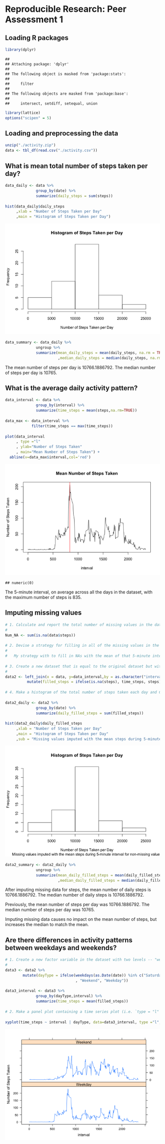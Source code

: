 # Reproducible Research: Peer Assessment 1
## Loading R packages

```r
library(dplyr)
```

```
## 
## Attaching package: 'dplyr'
## 
## The following object is masked from 'package:stats':
## 
##     filter
## 
## The following objects are masked from 'package:base':
## 
##     intersect, setdiff, setequal, union
```

```r
library(lattice)
options("scipen" = 5)
```
## Loading and preprocessing the data

```r
unzip("./activity.zip")
data <- tbl_df(read.csv("./activity.csv")) 
```

## What is mean total number of steps taken per day?

```r
data_daily <- data %>%
              group_by(date) %>%
              summarize(daily_steps = sum(steps)) 

hist(data_daily$daily_steps
     ,xlab = "Number of Steps Taken per Day"
     ,main = "Histogram of Steps Taken per Day")
```

![](PA1_template_files/figure-html/unnamed-chunk-3-1.png) 

```r
data_summary <- data_daily %>%
              ungroup %>%
              summarize(mean_daily_steps = mean(daily_steps, na.rm = TRUE)
                        ,median_daily_steps = median(daily_steps, na.rm = TRUE))
```
The mean number of steps per day is 10766.1886792.
The median number of steps per day is 10765.



## What is the average daily activity pattern?

```r
data_interval <- data %>%
              group_by(interval) %>%
              summarize(time_steps = mean(steps,na.rm=TRUE))

data_max <- data_interval %>%
            filter(time_steps == max(time_steps))

plot(data_interval
     , type ="l"
     , ylab="Number of Steps Taken"
     , main="Mean Number of Steps Taken") +
  abline(v=data_max$interval,col='red')
```

![](PA1_template_files/figure-html/unnamed-chunk-4-1.png) 

```
## numeric(0)
```
The 5-minute interval, on average across all the days in the dataset,
with the maximum number of steps is 835.



## Imputing missing values

```r
# 1. Calculate and report the total number of missing values in the dataset (i.e. the total number of rows with `NA`s)
# 
Num_NA <- sum(is.na(data$steps))

# 2. Devise a strategy for filling in all of the missing values in the dataset. The strategy does not need to be sophisticated. For example, you could use the mean/median for that day, or the mean for that 5-minute interval, etc.
# 
#   My strategy with to fill in NAs with the mean of that 5-minute interval
     
# 3. Create a new dataset that is equal to the original dataset but with the missing data filled in.
# 
data2 <- left_join(x = data, y=data_interval,by = as.character("interval")) %>%
          mutate(filled_steps = ifelse(is.na(steps), time_steps, steps) ) 

# 4. Make a histogram of the total number of steps taken each day and Calculate and report the **mean** and **median** total number of steps taken per day. Do these values differ from the estimates from the first part of the assignment? What is the impact of imputing missing data on the estimates of the total daily number of steps?

data2_daily <- data2 %>%
              group_by(date) %>%
              summarize(daily_filled_steps = sum(filled_steps))

hist(data2_daily$daily_filled_steps
     ,xlab = "Number of Steps Taken per Day"
     ,main = "Histogram of Steps Taken per Day"
     ,sub = "Missing values imputed with the mean steps during 5-minute interval for non-missing values")
```

![](PA1_template_files/figure-html/unnamed-chunk-5-1.png) 

```r
data2_summary <- data2_daily %>%
              ungroup %>%
              summarize(mean_daily_filled_steps = mean(daily_filled_steps)
                        ,median_daily_filled_steps = median(daily_filled_steps))
```
After imputing missing data for steps, the mean number of daily steps is 10766.1886792.
The median number of daily steps is 10766.1886792.

Previously, the mean number of steps per day was 10766.1886792.
The median number of steps per day was 10765.

Imputing missing data causes no impact on the mean number of steps, but increases the median to match the mean.

## Are there differences in activity patterns between weekdays and weekends?


```r
# 1. Create a new factor variable in the dataset with two levels -- "weekday" and "weekend" indicating whether a given date is a weekday or weekend day.
# 
data3 <- data2 %>%
        mutate(dayType = ifelse(weekdays(as.Date(date)) %in% c("Saturday",    "Sunday")
                                , "Weekend", "Weekday"))

data3_interval <- data3 %>%
              group_by(dayType,interval) %>%
              summarize(time_steps = mean(filled_steps))

# 2. Make a panel plot containing a time series plot (i.e. `type = "l"`) of the 5-minute interval (x-axis) and the average number of steps taken, averaged across all weekday days or weekend days (y-axis). The plot should look something like the following, which was created using **simulated data**:

xyplot(time_steps ~ interval | dayType, data=data3_interval, type ="l", layout = c(1,2), ylab = "Number of Steps Taken")
```

![](PA1_template_files/figure-html/unnamed-chunk-6-1.png) 

